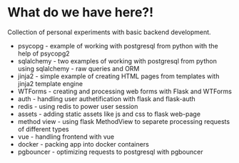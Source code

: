 # What do we have here?!

Collection of personal experiments with basic backend development.
* psycopg - example of working with postgresql from python with the help of psycopg2
* sqlalchemy - two examples of working with postgresql from python using sqlalchemy - raw queries and ORM
* jinja2 - simple example of creating HTML pages from templates with jinja2 template engine
* WTForms - creating and processing web forms with Flask and WTForms
* auth - handling user authetification with flask and flask-auth
* redis - using redis to power user session
* assets - adding static assets like js and css to flask web-page
* method view - using flask MethodView to separete processing requests of different types
* vue - handling frontend with vue
* docker - packing app into docker containers
* pgbouncer - optimizing requests to postgresql with pgbouncer